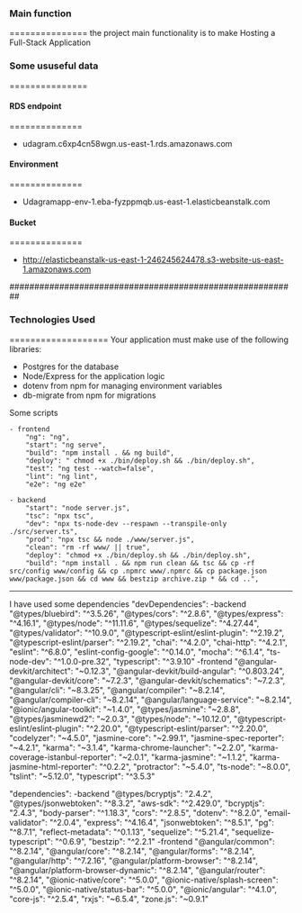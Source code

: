 ### Main function 
===============
the project main functionality is to make Hosting a Full-Stack Application

### Some ususeful data
===============

#### RDS endpoint
==============
   - udagram.c6xp4cn58wgn.us-east-1.rds.amazonaws.com

#### Environment
==============
   - Udagramapp-env-1.eba-fyzppmqb.us-east-1.elasticbeanstalk.com

#### Bucket
==============
   - http://elasticbeanstalk-us-east-1-246245624478.s3-website-us-east-1.amazonaws.com

##########################################################
### Technologies Used
===================
Your application must make use of the following libraries:
- Postgres for the database
- Node/Express for the application logic
- dotenv from npm for managing environment variables
- db-migrate from npm for migrations

Some scripts

    - frontend
        "ng": "ng",
        "start": "ng serve",
        "build": "npm install . && ng build",
        "deploy": " chmod +x ./bin/deploy.sh && ./bin/deploy.sh",
        "test": "ng test --watch=false",
        "lint": "ng lint",
        "e2e": "ng e2e"
        
    - backend
        "start": "node server.js",
        "tsc": "npx tsc",
        "dev": "npx ts-node-dev --respawn --transpile-only ./src/server.ts",
        "prod": "npx tsc && node ./www/server.js",
        "clean": "rm -rf www/ || true",
        "deploy": "chmod +x ./bin/deploy.sh && ./bin/deploy.sh",
        "build": "npm install . && npm run clean && tsc && cp -rf src/config www/config && cp .npmrc www/.npmrc && cp package.json www/package.json && cd www && bestzip archive.zip * && cd ..",   


***********************************************************************
I have used some dependencies
"devDependencies": 
    -backend
        "@types/bluebird": "^3.5.26",
        "@types/cors": "^2.8.6",
        "@types/express": "^4.16.1",
        "@types/node": "^11.11.6",
        "@types/sequelize": "^4.27.44",
        "@types/validator": "^10.9.0",
        "@typescript-eslint/eslint-plugin": "^2.19.2",
        "@typescript-eslint/parser": "^2.19.2",
        "chai": "^4.2.0",
        "chai-http": "^4.2.1",
        "eslint": "^6.8.0",
        "eslint-config-google": "^0.14.0",
        "mocha": "^6.1.4",
        "ts-node-dev": "^1.0.0-pre.32",
        "typescript": "^3.9.10"
    -frontend
        "@angular-devkit/architect": "~0.12.3",
        "@angular-devkit/build-angular": "^0.803.24",
        "@angular-devkit/core": "~7.2.3",
        "@angular-devkit/schematics": "~7.2.3",
        "@angular/cli": "~8.3.25",
        "@angular/compiler": "~8.2.14",
        "@angular/compiler-cli": "~8.2.14",
        "@angular/language-service": "~8.2.14",
        "@ionic/angular-toolkit": "~1.4.0",
        "@types/jasmine": "~2.8.8",
        "@types/jasminewd2": "~2.0.3",
        "@types/node": "~10.12.0",
        "@typescript-eslint/eslint-plugin": "^2.20.0",
        "@typescript-eslint/parser": "^2.20.0",
        "codelyzer": "~4.5.0",
        "jasmine-core": "~2.99.1",
        "jasmine-spec-reporter": "~4.2.1",
        "karma": "~3.1.4",
        "karma-chrome-launcher": "~2.2.0",
        "karma-coverage-istanbul-reporter": "~2.0.1",
        "karma-jasmine": "~1.1.2",
        "karma-jasmine-html-reporter": "^0.2.2",
        "protractor": "~5.4.0",
        "ts-node": "~8.0.0",
        "tslint": "~5.12.0",
        "typescript": "^3.5.3"
 


"dependencies":
    -backend
        "@types/bcryptjs": "2.4.2",
        "@types/jsonwebtoken": "^8.3.2",
        "aws-sdk": "^2.429.0",
        "bcryptjs": "2.4.3",
        "body-parser": "^1.18.3",
        "cors": "^2.8.5",
        "dotenv": "^8.2.0",
        "email-validator": "^2.0.4",
        "express": "^4.16.4",
        "jsonwebtoken": "^8.5.1",
        "pg": "^8.7.1",
        "reflect-metadata": "^0.1.13",
        "sequelize": "^5.21.4",
        "sequelize-typescript": "^0.6.9",
        "bestzip": "^2.2.1"
    -frontend
        "@angular/common": "^8.2.14",
        "@angular/core": "^8.2.14",
        "@angular/forms": "^8.2.14",
        "@angular/http": "^7.2.16",
        "@angular/platform-browser": "^8.2.14",
        "@angular/platform-browser-dynamic": "^8.2.14",
        "@angular/router": "^8.2.14",
        "@ionic-native/core": "^5.0.0",
        "@ionic-native/splash-screen": "^5.0.0",
        "@ionic-native/status-bar": "^5.0.0",
        "@ionic/angular": "^4.1.0",
        "core-js": "^2.5.4",
        "rxjs": "~6.5.4",
        "zone.js": "~0.9.1"
 
